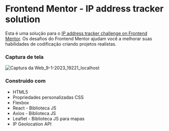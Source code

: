 # Frontend Mentor - IP address tracker solution

Esta é uma solução para o [IP address tracker challenge on Frontend Mentor](https://www.frontendmentor.io/challenges/ip-address-tracker-I8-0yYAH0). Os desafios do Frontend Mentor ajudam você a melhorar suas habilidades de codificação criando projetos realistas. 

### Captura de tela
![Captura da Web_9-1-2023_19221_localhost](https://user-images.githubusercontent.com/57428641/211423375-e3d6b9c8-a6bb-4bb2-8df2-f3f6b1bb5bac.jpeg)

### Construído com

- HTML5
- Propriedades personalizadas CSS
- Flexbox
- React - Biblioteca JS
- Axios - Biblioteca JS
- Leaflet - Biblioteca JS para mapas
- IP Geolocation API
